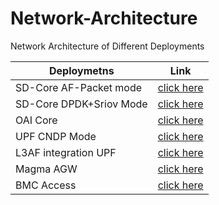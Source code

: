 # Network-Architecture
Network Architecture of Different Deployments

| Deploymetns  | Link |
| ------------ | ---- |
| SD-Core AF-Packet mode | [click here](./SD-Core-AF-Packet/README.md)  |
| SD-Core DPDK+Sriov Mode | [click here](./SD-Core-DPDK/README.md)|
| OAI Core |[click here](./OAI-Core/README.md) |
| UPF CNDP Mode |[click here](./CNDP-UPF/README.md) |
| L3AF integration UPF |[click here](./L3AF-UPF/README.md) |
| Magma AGW |[click here](./Magma-AGW/README.md) |
| BMC Access |[click here](./BMC-Access/README.md) |
